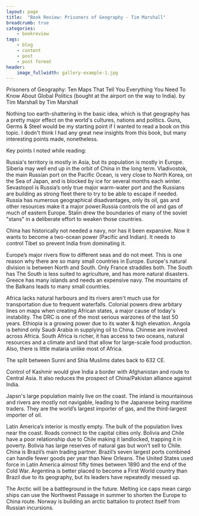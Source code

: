 ```yaml
---
layout: page
title:  "Book Review: Prisoners of Geography - Tim Marshall"
breadcrumb: true
categories:
    - bookreview
tags:
    - blog
    - content
    - post
    - post format
header:
    image_fullwidth: gallery-example-1.jpg
---
```

Prisoners of Geography: Ten Maps That Tell You Everything You Need To Know About Global Politics (bought at the airport on the way to India). by Tim Marshall
by Tim Marshall

Nothing too earth-shattering in the basic idea, which is that geography has a pretty major effect on the world's cultures, nations and politics. Guns, Germs & Steel would be my starting point if I wanted to read a book on this topic. I dodn't think I had any great new insights from this book, but many interesting points made, nonetheless.

Key points I noted while reading:

Russia's territory is mostly in Asia, but its population is mostly in Europe. Siberia may well end up in the orbit of China in the long term. Vladivostok, the main Russian port on the Pacific Ocean, is very close to North Korea, on the Sea of Japan, and is blocked by ice for several months each winter. Sevastopol is Russia’s only true major warm-water port and the Russians are building as strong fleet there to try to be able to escape if needed.
Russia has numerous geographical disadvantages, only its oil, gas and other resources make it a major power.Russia controls the oil and gas of much of eastern Europe. Stalin drew the boundaries of many of the soviet "stans" in a deliberate effort to weaken those countries.

China has historically not needed a navy, nor has it been expansive. Now it wants to become a two-ocean power (Pacific and Indian). It needs to control Tibet so prevent India from dominating it.

Europe’s major rivers flow to different seas and do not meet. This is one reason why there are so many small countries in Europe. Europe's natural division is between North and South. Only France straddles both. The South has
The South is less suited to agriculture, and has more natural disasters. Greece has many islands and needs an expensive navy. The mountains of the Balkans leads to many small countries.

Africa lacks natural harbours and its rivers aren't much use for transportation due to frequent waterfalls. Colonial powers drew arbitary lines on maps when creating African states, a major cause of today's instability.
The DRC is one of the most serious warzones of the last 50 years. Ethiopia is a growing power due to its water & high elevation. Angola is behind only Saudi Arabia in supplying oil to China. Chinese are involved across Africa. South Africa is richer, it has access to two oceans, natural resources and a climate and land that allow for large-scale food production. Also, there is little malaria unlike most of Africa.

The split between Sunni and Shia Muslims dates back to 632 CE.

Control of Kashmir would give India a border with Afghanistan and route to Central Asia. It also reduces the prospect of China/Pakistan alliance against India.

Japsn's large population mainly live on the coast. The inland is mountainous and rivers are mostly not navigable, leading to the Japanese being maritime traders. They are
the world’s largest importer of gas, and the third-largest importer of oil. 

Latin America’s interior is mostly empty. The bulk of the population lives near the coast. Roads connect to the capital cities only. Bolivia and Chile have a poor relationship due to Chile making it landlocked, trapping it in poverty. Bolivia has large reserves of natural gas but won't sell to Chile.
China is Brazil’s main trading partner. Brazil’s seven largest ports combined can handle fewer goods per year than New Orleans. The United States used force in Latin America almost fifty times between 1890 and the end of the Cold War. Argentina is better placed to become a First World country than Brazil due to its geography, but its leaders have repeatedly messed up.

The Arctic will be a battleground in the future. Melting ice caps mean cargo ships can use the Northwest Passage in summer to shorten the Europe to China route. Norway is building an arctic battalion to protect itself from Russian incursions.


